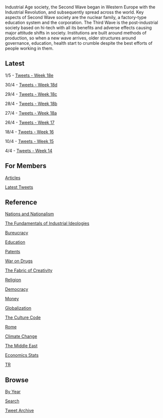 
Industrial Age society, the Second Wave began in Western Europe with
the Industrial Revolution, and subsequently spread across the
world. Key aspects of Second Wave society are the nuclear family, a
factory-type education system and the corporation. The Third Wave is
the post-industrial society based on hi-tech with all its benefits and
adverse effects causing major attitude shifts in society. Institutions
are built around methods of production, so when a new wave arrives,
older structures around governance, education, health start to crumble
despite the best efforts of people working in them.

## Latest

1/5 - [Tweets - Week 18e](/tweets/2020/week18e.md)

30/4 - [Tweets - Week 18d](/tweets/2020/week18d.md)

29/4 - [Tweets - Week 18c](/tweets/2020/week18c.md)

28/4 - [Tweets - Week 18b](/tweets/2020/week18b.md)

27/4 - [Tweets - Week 18a](/tweets/2020/week18a.md)

26/4 - [Tweets - Week 17](/tweets/2020/week17.md)

18/4 - [Tweets - Week 16](/tweets/2020/week16.md)

10/4 - [Tweets - Week 15](/tweets/2020/week15.md)

4/4 - [Tweets - Week 14](/tweets/2020/week14.md)

## For Members

[Articles](https://thirdwave-members.herokuapp.com/articles)

[Latest Tweets](https://thirdwave-members.herokuapp.com/tweets)

## Reference

[Nations and Nationalism](/2013/02/allegiance-of-peon.md)

[The Fundamentals of Industrial Ideologies](/2011/04/fundamentals-of-industrial-ideologies.md)

[Bureucracy](/2011/02/bureucracy.md)

[Education](2017/09/education.md)

[Patents](/2018/09/patents.md)

[War on Drugs](/2019/11/war-on-drugs.md)

[The Fabric of Creativity](/2012/05/fabric-of-creativity.md)

[Religion](/2015/04/q-274.md)

[Democracy](/2016/11/democracy.md)

[Money](/2018/05/quantity-theory-of-money.md)

[Globalization](/2018/09/the-myth-of-liberal-international-order.md)

[The Culture Code](/2014/06/the-culture-code.md)

[Rome](/2017/12/rome.md)

[Climate Change](/2018/12/climate.md)

[The Middle East](/2019/07/middleeast.md)

[Economics Stats](/2019/05/stats.md)

[TR](../tr)

## Browse

[By Year](years.md)

[Search](search.html)

[Tweet Archive](/tweets/README.md)

